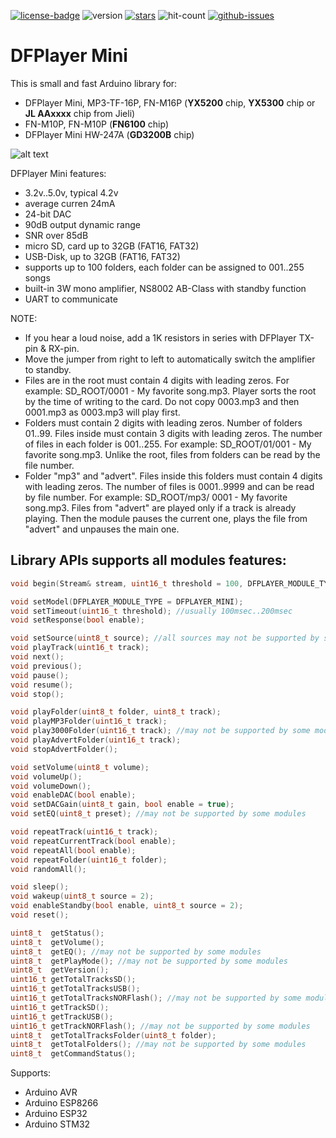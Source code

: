 [![license-badge][]][license] ![version] [![stars][]][stargazers] ![hit-count] [![github-issues][]][issues]

# DFPlayer Mini
This is small and fast Arduino library for:
 - DFPlayer Mini, MP3-TF-16P, FN-M16P (**YX5200** chip, **YX5300** chip or **JL AAxxxx** chip from Jieli)
 - FN-M10P, FN-M10P (**FN6100** chip)
 - DFPlayer Mini HW-247A (**GD3200B** chip)

![alt text][dfplayer_mini_mod_image]

DFPlayer Mini features:
- 3.2v..5.0v, typical 4.2v
- average curren 24mA
- 24-bit DAC
- 90dB output dynamic range
- SNR over 85dB
- micro SD, card up to 32GB (FAT16, FAT32)
- USB-Disk, up to 32GB (FAT16, FAT32)
- supports up to 100 folders, each folder can be assigned to 001..255 songs
- built-in 3W mono amplifier, NS8002 AB-Class with standby function
- UART to communicate

NOTE:
- If you hear a loud noise, add a 1K resistors in series with DFPlayer TX-pin & RX-pin.
- Move the jumper from right to left to automatically switch the amplifier to standby.
- Files are in the root must contain 4 digits with leading zeros. For example: SD_ROOT/0001 - My favorite song.mp3. Player sorts the root by the time of writing to the card. Do not copy 0003.mp3 and then 0001.mp3 as 0003.mp3 will play first.
- Folders must contain 2 digits with leading zeros. Number of folders 01..99. Files inside must contain 3 digits with leading zeros. The number of files in each folder is 001..255. For example: SD_ROOT/01/001 - My favorite song.mp3. Unlike the root, files from folders can be read by the file number.
- Folder "mp3" and "advert". Files inside this folders must contain 4 digits with leading zeros. The number of files is 0001..9999 and can be read by file number. For example: SD_ROOT/mp3/ 0001 - My favorite song.mp3. Files from "advert" are played only if a track is already playing. Then the module pauses the current one, plays the file from "advert" and unpauses the main one.

## Library APIs supports all modules features:
```c++
void begin(Stream& stream, uint16_t threshold = 100, DFPLAYER_MODULE_TYPE = DFPLAYER_MINI, bool response = false, bool bootDelay = true);

void setModel(DFPLAYER_MODULE_TYPE = DFPLAYER_MINI);
void setTimeout(uint16_t threshold); //usually 100msec..200msec
void setResponse(bool enable);

void setSource(uint8_t source); //all sources may not be supported by some modules
void playTrack(uint16_t track);
void next();
void previous();
void pause();
void resume();
void stop();

void playFolder(uint8_t folder, uint8_t track);
void playMP3Folder(uint16_t track);
void play3000Folder(uint16_t track); //may not be supported by some modules
void playAdvertFolder(uint16_t track);
void stopAdvertFolder();

void setVolume(uint8_t volume);
void volumeUp();
void volumeDown();
void enableDAC(bool enable);
void setDACGain(uint8_t gain, bool enable = true);
void setEQ(uint8_t preset); //may not be supported by some modules

void repeatTrack(uint16_t track);
void repeatCurrentTrack(bool enable);
void repeatAll(bool enable);
void repeatFolder(uint16_t folder);
void randomAll();

void sleep();
void wakeup(uint8_t source = 2);
void enableStandby(bool enable, uint8_t source = 2);
void reset();

uint8_t  getStatus();
uint8_t  getVolume();
uint8_t  getEQ(); //may not be supported by some modules
uint8_t  getPlayMode(); //may not be supported by some modules
uint8_t  getVersion();
uint16_t getTotalTracksSD();
uint16_t getTotalTracksUSB();
uint16_t getTotalTracksNORFlash(); //may not be supported by some modules
uint16_t getTrackSD();
uint16_t getTrackUSB();
uint16_t getTrackNORFlash(); //may not be supported by some modules
uint8_t  getTotalTracksFolder(uint8_t folder);
uint8_t  getTotalFolders(); //may not be supported by some modules
uint8_t  getCommandStatus();
```

Supports:
- Arduino AVR
- Arduino ESP8266
- Arduino ESP32
- Arduino STM32


[license-badge]: https://img.shields.io/badge/License-GPLv3-blue.svg
[license]:       https://choosealicense.com/licenses/gpl-3.0/
[version]:       https://img.shields.io/badge/Version-2.1.0-green.svg
[stars]:         https://img.shields.io/github/stars/enjoyneering/DFPlayer.svg
[stargazers]:    https://github.com/enjoyneering/DFPlayer/stargazers
[hit-count]:     https://hits.seeyoufarm.com/api/count/incr/badge.svg?url=https%3A%2F%2Fgithub.com%2Fenjoyneering%2FDFPlayer%2Ftree%2Fmain&count_bg=%2379C83D&title_bg=%23555555&icon=&icon_color=%23E7E7E7&title=hits&edge_flat=false
[github-issues]: https://img.shields.io/github/issues/enjoyneering/DFPlayer.svg
[issues]:        https://github.com/enjoyneering/DFPlayer/issues/

[dfplayer_mini_mod_image]: https://github.com/enjoyneering/DFPlayer/blob/main/images/DFPlayer_Mini_Modification.jpg
